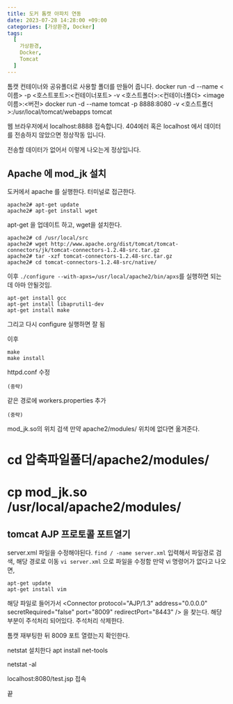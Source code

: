 ```yaml
---
title: 도커 톰캣 아파치 연동
date: 2023-07-28 14:28:00 +09:00
categories: [가상환경, Docker]
tags:
  [
    가상환경,
    Docker,
    Tomcat
  ]
---
```


톰캣 컨테이너와 공유폴더로 사용할 폴더를 만들어 줍니다.
docker run -d --name \<이름\> -p \<호스트포트\>:\<컨테이너포트\> -v \<호스트폴더\>:\<컨테이너폴더\> \<image이름\>:\<버전\>
docker run -d --name tomcat -p 8888:8080 -v \<호스트폴더\>:/usr/local/tomcat/webapps tomcat

웹 브라우저에서 localhost:8888 접속합니다.
404에러 혹은 localhost 에서 데이터를 전송하지 않았으면 정상작동 입니다.

전송할 데이터가 없어서 이렇게 나오는게 정상입니다.

## Apache 에 mod_jk 설치
도커에서 apache 를 실행한다.
터미널로 접근한다.

```
apache2# apt-get update
apache2# apt-get install wget
```
apt-get 을 업데이트 하고, wget을 설치한다.

```
apache2# cd /usr/local/src
apache2# wget http://www.apache.org/dist/tomcat/tomcat-connectors/jk/tomcat-connectors-1.2.48-src.tar.gz
apache2# tar -xzf tomcat-connectors-1.2.48-src.tar.gz
apache2# cd tomcat-connectors-1.2.48-src/native/
```

이후 ```./configure --with-apxs=/usr/local/apache2/bin/apxs```를 실행하면 되는데 아마 안될것임.
```
apt-get install gcc
apt-get install libaprutil1-dev
apt-get install make
```
그리고 다시 configure 실행하면 잘 됨

이후 
```
make
make install
```

httpd.conf 수정
```
(중략)
```
같은 경로에 workers.properties 추가
```
(중략)
```
mod_jk.so의 위치 검색
만약 apache2/modules/ 위치에 없다면 옮겨준다.
# cd 압축파일폴더/apache2/modules/
# cp mod_jk.so /usr/local/apache2/modules/



## tomcat AJP 프로토콜 포트열기
server.xml 파일을 수정해야된다.
```find / -name server.xml``` 입력해서 파일경로 검색, 해당 경로로 이동
```vi server.xml``` 으로 파일을 수정함
만약 vi 명령어가 없다고 나오면, 
```
apt-get update
apt-get install vim
```
해당 파일로 들어가서
\<Connector protocol="AJP/1.3" address="0.0.0.0" secretRequired="false" port="8009" redirectPort="8443" /\>
을 찾는다.
해당 부분이 주석처리 되어있다. 주석처리 삭제한다.

톰캣 재부팅한 뒤 8009 포트 열렸는지 확인한다.

netstat 설치한다
apt install net-tools

netstat -al 

localhost:8080/test.jsp 접속

끝